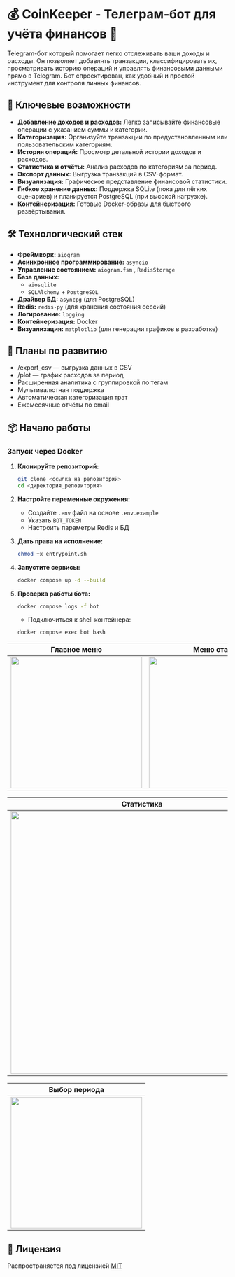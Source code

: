 # 💰 CoinKeeper - Телеграм-бот для учёта финансов 🤖

Telegram-бот который помогает легко отслеживать ваши доходы и расходы. Он позволяет добавлять транзакции, классифицировать их, просматривать историю операций и управлять финансовыми данными прямо в Telegram. Бот спроектирован, как удобный и простой инструмент для контроля личных финансов.

## 🚀 Ключевые возможности

- **Добавление доходов и расходов:** Легко записывайте финансовые операции с указанием суммы и категории.
- **Категоризация:** Организуйте транзакции по предустановленным или пользовательским категориям.
- **История операций:** Просмотр детальной истории доходов и расходов.
- **Статистика и отчёты:** Анализ расходов по категориям за период.
- **Экспорт данных:** Выгрузка транзакций в CSV-формат.
- **Визуализация:** Графическое представление финансовой статистики.
- **Гибкое хранение данных:** Поддержка SQLite (пока для лёгких сценариев) и планируется PostgreSQL (при высокой нагрузке).
- **Контейнеризация:** Готовые Docker-образы для быстрого развёртывания.


## 🛠️ Технологический стек

*   **Фреймворк:** `aiogram`
*   **Асинхронное программирование:** `asyncio`
*   **Управление состоянием:** `aiogram.fsm` , `RedisStorage`
*   **База данных:** 
    - `aiosqlite`
    - `SQLAlchemy` + `PostgreSQL`
*   **Драйвер БД:** `asyncpg` (для PostgreSQL)
*   **Redis:** `redis-py` (для хранения состояния сессий)
*   **Логирование:** `logging`
*   **Контейнеризация:** Docker
*   **Визуализация:** `matplotlib` (для генерации графиков в разработке)


## 🔮 Планы по развитию

- /export_csv — выгрузка данных в CSV
- /plot — график расходов за период
- Расширенная аналитика с группировкой по тегам
- Мультивалютная поддержка
- Автоматическая категоризация трат
- Ежемесячные отчёты по email


## 📦 Начало работы

### Запуск через Docker

1.  **Клонируйте репозиторий:**
    ```bash
    git clone <ссылка_на_репозиторий>
    cd <директория_репозитория>
    ```

2. **Настройте переменные окружения:**
    - Создайте `.env` файл на основе `.env.example`
    - Указать `BOT_TOKEN`
    - Настроить параметры Redis и БД

3.  **Дать права на исполнение:**
    ```bash
    chmod +x entrypoint.sh
    ```

4. **Запустите сервисы:**
    ```bash
    docker compose up -d --build
    ```

5. **Проверка работы бота:**
    ```bash
    docker compose logs -f bot
    ```
   
    - Подключиться к shell контейнера:
    ```bash
   docker compose exec bot bash
   ```

| Главное меню | Меню старт                                                                                     |
|--------------|------------------------------------------------------------------------------------------------|
| <img src="https://raw.githubusercontent.com/Wlwool/CoinKeeper/main/img/menu.png" width="300"> | <img src="https://raw.githubusercontent.com/Wlwool/CoinKeeper/main/img/start.png" width="300"> |

| Статистика                                                                                    | История операций |
|-----------------------------------------------------------------------------------------------|------------------|
| <img src="https://raw.githubusercontent.com/Wlwool/CoinKeeper/main/img/stat.png" width="600"> | <img src="https://raw.githubusercontent.com/Wlwool/CoinKeeper/main/img/history.png" width="300"> |

| Выбор периода                                                                                   |
|-------------------------------------------------------------------------------------------------|
| <img src="https://raw.githubusercontent.com/Wlwool/CoinKeeper/main/img/period.png" width="300"> |


## 📝 Лицензия
Распространяется под лицензией [MIT](https://github.com/Wlwool/CoinKeeper/blob/main/LICENSE)
